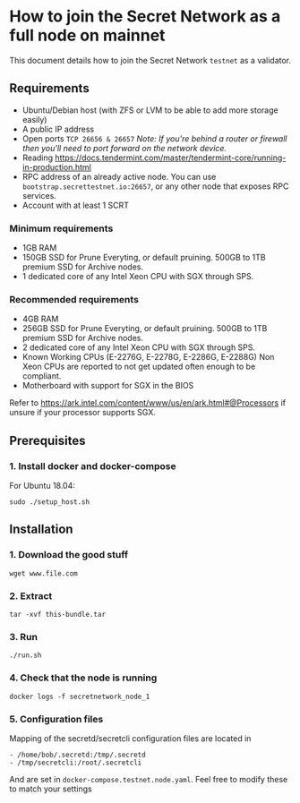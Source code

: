 # How to join the Secret Network as a full node on mainnet

This document details how to join the Secret Network `testnet` as a validator.

## Requirements

- Ubuntu/Debian host (with ZFS or LVM to be able to add more storage easily)
- A public IP address
- Open ports `TCP 26656 & 26657` _Note: If you're behind a router or firewall then you'll need to port forward on the network device._
- Reading https://docs.tendermint.com/master/tendermint-core/running-in-production.html
- RPC address of an already active node. You can use `bootstrap.secrettestnet.io:26657`, or any other node that exposes RPC services.
- Account with at least 1 SCRT

### Minimum requirements

- 1GB RAM
- 150GB SSD for Prune Everyting, or default pruining. 500GB to 1TB premium SSD for Archive nodes.
- 1 dedicated core of any Intel Xeon CPU with SGX through SPS.

### Recommended requirements

- 4GB RAM
- 256GB SSD for Prune Everyting, or default pruining. 500GB to 1TB premium SSD for Archive nodes.
- 2 dedicated core of any Intel Xeon CPU with SGX through SPS.
- Known Working CPUs (E-2276G, E-2278G, E-2286G, E-2288G) Non Xeon CPUs are reported to not get updated often enough to be compliant.
- Motherboard with support for SGX in the BIOS

Refer to https://ark.intel.com/content/www/us/en/ark.html#@Processors if unsure if your processor supports SGX.

## Prerequisites

### 1. Install docker and docker-compose

For Ubuntu 18.04:

```shell script
sudo ./setup_host.sh
```

## Installation

### 1. Download the good stuff
```shell script
wget www.file.com
```

### 2. Extract
```shell script
tar -xvf this-bundle.tar 
```


### 3. Run
```shell script
./run.sh
```

### 4. Check that the node is running

```shell script
docker logs -f secretnetwork_node_1
```

### 5. Configuration files

Mapping of the secretd/secretcli configuration files are located in
```shell script
- /home/bob/.secretd:/tmp/.secretd
- /tmp/secretcli:/root/.secretcli
```

And are set in `docker-compose.testnet.node.yaml`. Feel free to modify these to match your settings
